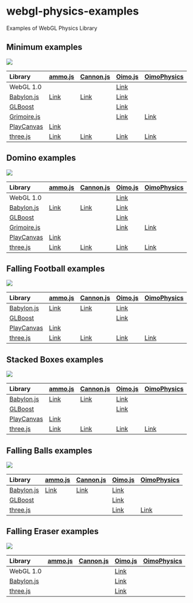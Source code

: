 # webgl-physics-examples
Examples of WebGL Physics Library 


## Minimum examples

![](assets/screenshot/minimum.png)

|Library                                                      |[ammo.js](https://github.com/kripken/ammo.js/)                                          |[Cannon.js](https://github.com/schteppe/cannon.js)                                       |[Oimo.js](https://github.com/lo-th/Oimo.js/)                                           |[OimoPhysics](https://github.com/saharan/OimoPhysics)                                         |
|:------------------------------------------------------------|:---------------------------------------------------------------------------------------|:----------------------------------------------------------------------------------------|:--------------------------------------------------------------------------------------|:---------------------------------------------------------------------------------------------|
|WebGL 1.0                                                    |                                                                                        |                                                                                         |[Link](https://cx20.github.io/webgl-physics-examples/examples/webgl1/oimo/minimum/)    |                                                                                              |
|[Babylon.js](https://github.com/BabylonJS/Babylon.js)        |[Link](https://cx20.github.io/webgl-physics-examples/examples/babylonjs/ammo/minimum/)  |[Link](https://cx20.github.io/webgl-physics-examples/examples/babylonjs/cannon/minimum/) |[Link](https://cx20.github.io/webgl-physics-examples/examples/babylonjs/oimo/minimum/) |                                                                                              |
|[GLBoost](https://github.com/emadurandal/GLBoost)            |                                                                                        |                                                                                         |[Link](https://cx20.github.io/webgl-physics-examples/examples/glboost/oimo/minimum/)   |                                                                                              |
|[Grimoire.js](https://github.com/GrimoireGL/GrimoireJS)      |                                                                                        |                                                                                         |[Link](https://cx20.github.io/webgl-physics-examples/examples/grimoirejs/oimo/minimum/)|[Link](https://cx20.github.io/webgl-physics-examples/examples/grimoirejs/oimophysics/minimum/)|
|[PlayCanvas](https://github.com/playcanvas/engine)           |[Link](https://cx20.github.io/webgl-physics-examples/examples/playcanvas/ammo/minimum/) |                                                                                         |                                                                                       |                                                                                              |
|[three.js](https://github.com/mrdoob/three.js/)              |[Link](https://cx20.github.io/webgl-physics-examples/examples/threejs/ammo/minimum/)    |[Link](https://cx20.github.io/webgl-physics-examples/examples/threejs/cannon/minimum/)   |[Link](https://cx20.github.io/webgl-physics-examples/examples/threejs/oimo/minimum/)   |[Link](https://cx20.github.io/webgl-physics-examples/examples/threejs/oimophysics/minimum/)   |

## Domino examples

![](assets/screenshot/domino.jpg)

|Library                                                      |[ammo.js](https://github.com/kripken/ammo.js/)                                          |[Cannon.js](https://github.com/schteppe/cannon.js)                                       |[Oimo.js](https://github.com/lo-th/Oimo.js/)                                           |[OimoPhysics](https://github.com/saharan/OimoPhysics)                                         |
|:------------------------------------------------------------|:---------------------------------------------------------------------------------------|:----------------------------------------------------------------------------------------|:--------------------------------------------------------------------------------------|:---------------------------------------------------------------------------------------------|
|WebGL 1.0                                                    |                                                                                        |                                                                                         |[Link](https://cx20.github.io/webgl-physics-examples/examples/webgl1/oimo/domino/)     |                                                                                              |
|[Babylon.js](https://github.com/BabylonJS/Babylon.js)        |[Link](https://cx20.github.io/webgl-physics-examples/examples/babylonjs/ammo/domino/)   |[Link](https://cx20.github.io/webgl-physics-examples/examples/babylonjs/cannon/domino/)  |[Link](https://cx20.github.io/webgl-physics-examples/examples/babylonjs/oimo/domino/)  |                                                                                              |
|[GLBoost](https://github.com/emadurandal/GLBoost)            |                                                                                        |                                                                                         |[Link](https://cx20.github.io/webgl-physics-examples/examples/glboost/oimo/domino/)    |                                                                                              |
|[Grimoire.js](https://github.com/GrimoireGL/GrimoireJS)      |                                                                                        |                                                                                         |[Link](https://cx20.github.io/webgl-physics-examples/examples/grimoirejs/oimo/domino/) |[Link](https://cx20.github.io/webgl-physics-examples/examples/grimoirejs/oimophysics/domino/) |
|[PlayCanvas](https://github.com/playcanvas/engine)           |[Link](https://cx20.github.io/webgl-physics-examples/examples/playcanvas/ammo/domino/)  |                                                                                         |                                                                                       |                                                                                              |
|[three.js](https://github.com/mrdoob/three.js/)              |[Link](https://cx20.github.io/webgl-physics-examples/examples/threejs/ammo/domino/)     |[Link](https://cx20.github.io/webgl-physics-examples/examples/threejs/cannon/domino/)    |[Link](https://cx20.github.io/webgl-physics-examples/examples/threejs/oimo/domino/)    |[Link](https://cx20.github.io/webgl-physics-examples/examples/threejs/oimophysics/domino/)    |

## Falling Football examples

![](assets/screenshot/football.jpg)

|Library                                                      |[ammo.js](https://github.com/kripken/ammo.js/)                                          |[Cannon.js](https://github.com/schteppe/cannon.js)                                       |[Oimo.js](https://github.com/lo-th/Oimo.js/)                                           |[OimoPhysics](https://github.com/saharan/OimoPhysics)                                         |
|:------------------------------------------------------------|:---------------------------------------------------------------------------------------|:----------------------------------------------------------------------------------------|:--------------------------------------------------------------------------------------|:---------------------------------------------------------------------------------------------|
|[Babylon.js](https://github.com/BabylonJS/Babylon.js)        |[Link](https://cx20.github.io/webgl-physics-examples/examples/babylonjs/ammo/football/) |[Link](https://cx20.github.io/webgl-physics-examples/examples/babylonjs/cannon/football/)|[Link](https://cx20.github.io/webgl-physics-examples/examples/babylonjs/oimo/football/)|                                                                                              |
|[GLBoost](https://github.com/emadurandal/GLBoost)            |                                                                                        |                                                                                         |[Link](https://cx20.github.io/webgl-physics-examples/examples/glboost/oimo/football/)  |                                                                                              |
|[PlayCanvas](https://github.com/playcanvas/engine)           |[Link](https://cx20.github.io/webgl-physics-examples/examples/playcanvas/ammo/football/)|                                                                                         |                                                                                       |                                                                                              |
|[three.js](https://github.com/mrdoob/three.js/)              |[Link](https://cx20.github.io/webgl-physics-examples/examples/threejs/ammo/football/)   |[Link](https://cx20.github.io/webgl-physics-examples/examples/threejs/cannon/football/)  |[Link](https://cx20.github.io/webgl-physics-examples/examples/threejs/oimo/football/)  |[Link](https://cx20.github.io/webgl-physics-examples/examples/threejs/oimophysics/football/)  |

## Stacked Boxes examples

![](assets/screenshot/box.jpg)

|Library                                                      |[ammo.js](https://github.com/kripken/ammo.js/)                                          |[Cannon.js](https://github.com/schteppe/cannon.js)                                       |[Oimo.js](https://github.com/lo-th/Oimo.js/)                                           |[OimoPhysics](https://github.com/saharan/OimoPhysics)                                         |
|:------------------------------------------------------------|:---------------------------------------------------------------------------------------|:----------------------------------------------------------------------------------------|:--------------------------------------------------------------------------------------|:---------------------------------------------------------------------------------------------|
|[Babylon.js](https://github.com/BabylonJS/Babylon.js)        |[Link](https://cx20.github.io/webgl-physics-examples/examples/babylonjs/ammo/box/)      |[Link](https://cx20.github.io/webgl-physics-examples/examples/babylonjs/cannon/box/)     |[Link](https://cx20.github.io/webgl-physics-examples/examples/babylonjs/oimo/box/)     |                                                                                              |
|[GLBoost](https://github.com/emadurandal/GLBoost)            |                                                                                        |                                                                                         |[Link](https://cx20.github.io/webgl-physics-examples/examples/glboost/oimo/box/)       |                                                                                              |
|[PlayCanvas](https://github.com/playcanvas/engine)           |[Link](https://cx20.github.io/webgl-physics-examples/examples/playcanvas/ammo/box/)     |                                                                                         |                                                                                       |                                                                                              |
|[three.js](https://github.com/mrdoob/three.js/)              |[Link](https://cx20.github.io/webgl-physics-examples/examples/threejs/ammo/box/)        |[Link](https://cx20.github.io/webgl-physics-examples/examples/threejs/cannon/box/)       |[Link](https://cx20.github.io/webgl-physics-examples/examples/threejs/oimo/box/)       |[Link](https://cx20.github.io/webgl-physics-examples/examples/threejs/oimophysics/box/)       |

## Falling Balls examples

![](assets/screenshot/balls.jpg)

|Library                                                      |[ammo.js](https://github.com/kripken/ammo.js/)                                          |[Cannon.js](https://github.com/schteppe/cannon.js)                                       |[Oimo.js](https://github.com/lo-th/Oimo.js/)                                           |[OimoPhysics](https://github.com/saharan/OimoPhysics)                                         |
|:------------------------------------------------------------|:---------------------------------------------------------------------------------------|:----------------------------------------------------------------------------------------|:--------------------------------------------------------------------------------------|:---------------------------------------------------------------------------------------------|
|[Babylon.js](https://github.com/BabylonJS/Babylon.js)        |[Link](https://cx20.github.io/webgl-physics-examples/examples/babylonjs/ammo/balls/)    |[Link](https://cx20.github.io/webgl-physics-examples/examples/babylonjs/cannon/balls/)   |[Link](https://cx20.github.io/webgl-physics-examples/examples/babylonjs/oimo/balls/)   |                                                                                              |
|[GLBoost](https://github.com/emadurandal/GLBoost)            |                                                                                        |                                                                                         |[Link](https://cx20.github.io/webgl-physics-examples/examples/glboost/oimo/balls/)     |                                                                                              |
|[three.js](https://github.com/mrdoob/three.js/)              |                                                                                        |                                                                                         |[Link](https://cx20.github.io/webgl-physics-examples/examples/threejs/oimo/balls/)     |[Link](https://cx20.github.io/webgl-physics-examples/examples/threejs/oimophysics/balls/)     |


## Falling Eraser examples

![](assets/screenshot/eraser.jpg)

|Library                                                      |[ammo.js](https://github.com/kripken/ammo.js/)                                          |[Cannon.js](https://github.com/schteppe/cannon.js)                                       |[Oimo.js](https://github.com/lo-th/Oimo.js/)                                           |[OimoPhysics](https://github.com/saharan/OimoPhysics)                                         |
|:------------------------------------------------------------|:---------------------------------------------------------------------------------------|:----------------------------------------------------------------------------------------|:--------------------------------------------------------------------------------------|:---------------------------------------------------------------------------------------------|
|WebGL 1.0                                                    |                                                                                        |                                                                                         |[Link](https://cx20.github.io/webgl-physics-examples/examples/webgl1/oimo/eraser/)     |                                                                                              |
|[Babylon.js](https://github.com/BabylonJS/Babylon.js)        |                                                                                        |                                                                                         |[Link](https://cx20.github.io/webgl-physics-examples/examples/babylonjs/oimo/eraser/)  |                                                                                              |
|[three.js](https://github.com/mrdoob/three.js/)              |                                                                                        |                                                                                         |[Link](https://cx20.github.io/webgl-physics-examples/examples/threejs/oimo/eraser/)    |                                                                                              |
